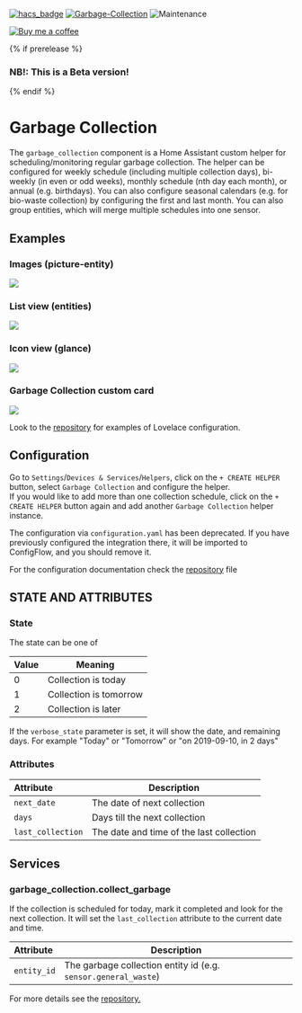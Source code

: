 [![hacs_badge](https://img.shields.io/badge/HACS-Custom-41BDF5.svg)](https://github.com/hacs/integration) [![Garbage-Collection](https://img.shields.io/github/v/release/Ongion/Garbage-Collection.svg?1)](https://github.com/Ongion/Garbage-Collection) ![Maintenance](https://img.shields.io/maintenance/yes/2023.svg)

[![Buy me a coffee](https://img.shields.io/static/v1.svg?label=Buy%20me%20a%20coffee&message=🥨&color=black&logo=buy%20me%20a%20coffee&logoColor=white&labelColor=6f4e37)](https://www.buymeacoffee.com/3nXx0bJDP)

{% if prerelease %}

### NB!: This is a Beta version!

{% endif %}

# Garbage Collection

The `garbage_collection` component is a Home Assistant custom helper for scheduling/monitoring regular garbage collection. The helper can be configured for weekly schedule (including multiple collection days), bi-weekly (in even or odd weeks), monthly schedule (nth day each month), or annual (e.g. birthdays). You can also configure seasonal calendars (e.g. for bio-waste collection) by configuring the first and last month. You can also group entities, which will merge multiple schedules into one sensor.

## Examples

### Images (picture-entity)

<img src="https://github.com/bruxy70/Garbage-Collection/blob/master/images/picture-entity.png">

### List view (entities)

<img src="https://github.com/bruxy70/Garbage-Collection/blob/master/images/sensor.png">

### Icon view (glance)

<img src="https://github.com/bruxy70/Garbage-Collection/blob/master/images/entities.png">

### Garbage Collection custom card

<img src="https://github.com/amaximus/garbage-collection-card/blob/master/garbage_collection_lovelace.jpg">

Look to the <a href="https://github.com/bruxy70/Garbage-Collection">repository</a> for examples of Lovelace configuration.

## Configuration

Go to `Settings`/`Devices & Services`/`Helpers`, click on the `+ CREATE HELPER` button, select `Garbage Collection` and configure the helper.<br />If you would like to add more than one collection schedule, click on the `+ CREATE HELPER` button again and add another `Garbage Collection` helper instance.

The configuration via `configuration.yaml` has been deprecated. If you have previously configured the integration there, it will be imported to ConfigFlow, and you should remove it.

For the configuration documentation check the <a href="https://github.com/bruxy70/Garbage-Collection/blob/master/README.md">repository</a> file

## STATE AND ATTRIBUTES

### State

The state can be one of

| Value | Meaning                |
| :---- | ---------------------- |
| 0     | Collection is today    |
| 1     | Collection is tomorrow |
| 2     | Collection is later    |

If the `verbose_state` parameter is set, it will show the date, and remaining days. For example "Today" or "Tomorrow" or "on 2019-09-10, in 2 days"

### Attributes

| Attribute         | Description                              |
| :---------------- | ---------------------------------------- |
| `next_date`       | The date of next collection              |
| `days`            | Days till the next collection            |
| `last_collection` | The date and time of the last collection |

## Services

### garbage_collection.collect_garbage

If the collection is scheduled for today, mark it completed and look for the next collection.
It will set the `last_collection` attribute to the current date and time.

| Attribute   | Description                                                    |
| :---------- | -------------------------------------------------------------- |
| `entity_id` | The garbage collection entity id (e.g. `sensor.general_waste`) |

For more details see the <a href="https://github.com/bruxy70/Garbage-Collection/blob/master/README.md">repository.</a>
